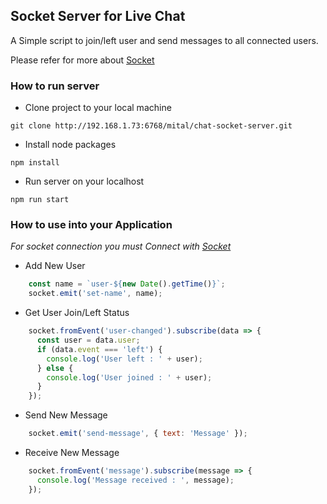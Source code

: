 ## Socket Server for Live Chat

A Simple script to join/left user and send messages to all connected users.

Please refer for more about [Socket](https://www.npmjs.com/package/ngx-socket-io)
### How to run server

* Clone project to your local machine
```
git clone http://192.168.1.73:6768/mital/chat-socket-server.git
```

* Install node packages
```
npm install
```
* Run server on your localhost
```
npm run start
```

### How to use into your Application
*For socket connection you must Connect with [Socket](https://www.npmjs.com/package/ngx-socket-io)*
 
* Add New User
```javascript
    const name = `user-${new Date().getTime()}`;
    socket.emit('set-name', name);
```

* Get User Join/Left Status
```javascript
    socket.fromEvent('user-changed').subscribe(data => {
      const user = data.user;
      if (data.event === 'left') {
        console.log('User left : ' + user);
      } else {
        console.log('User joined : ' + user);
      }
    });
```

* Send New Message
```javascript
    socket.emit('send-message', { text: 'Message' });
```

* Receive New Message
```javascript
    socket.fromEvent('message').subscribe(message => {
      console.log('Message received : ', message);
    });
```
